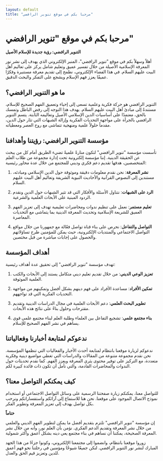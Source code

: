 ```yaml
---
layout: default
title: "مرحبا بكم في موقع تنوير الرافضي"
---
```


# مرحبا بكم في موقع "تنوير الرافضي"

**التنوير الرافضي: رؤية جديدة للإسلام الأصيل**

أهلاً وسهلاً بكم في موقع "تنوير الرافضي"، المنبر الإلكتروني الذي يهدف إلى نشر نور المعرفة الإسلامية الأصيلة من خلال تفسير عميق وتعليم شامل يركز على تعاليم أهل البيت عليهم السلام. في هذا الفضاء الإلكتروني، نطمح إلى تقديم معرفة مستنيرة وفكرًا عميقًا يعزز فهم الإسلام ويشجع على التفكر والبحث الدقيق.

## ما هو التنوير الرافضي؟

التنوير الرافضي هو حركة فكرية وعلمية تسعى إلى إحياء وتعميق الفهم الصحيح للإسلام، مستندةً إلى مبادئ أهل البيت عليهم السلام. يهدف هذا التوجه إلى رفض الباطل وتمسك بالحق، معتمدًا على أساسيات الدين الإسلامي الأصيل وتعاليمه الثابتة. يتسم التنوير الرافضي بالجرأة على مواجهة التحديات الفكرية وإزالة الشبهات التي تثار حول الدين، مقدماً حلولاً علمية ومنهجية تتماشى مع روح العصر ومعطياته.

## مؤسسة التنوير الرافضي: رؤيتنا وأهدافنا

تأسست مؤسسة "تنوير الرافضي" لتكون منارةً علميةً تضيء الطريق أمام كل من يبحث عن الحقيقة الدينية. إننا مؤسسة إلكترونية تحت إدارة مجموعة من طلاب العلم المتخصصين، هدفها تقديم دعم فكري وديني للمجتمع من خلال عدة محاور رئيسية:

1. **نشر المعرفة**: نحن نقدم معلومات دقيقة وموثوقة حول الدين الإسلامي ومبادئه، مستندين إلى النصوص القرآنية والأحاديث النبوية الشريفة وتعاليم أهل البيت عليهم السلام.

2. **الرد على الشبهات**: نتناول الأسئلة والأفكار التي قد تثير الشبهات حول الدين ونقدم الردود المبنية على الأبحاث العلمية والشرعية.

3. **تعليم مستمر**: نعمل على تنظيم ندوات ومحاضرات تعليمية تهدف إلى تعزيز الفهم العميق للشريعة الإسلامية وتحديث المعرفة الدينية بما يتماشى مع التحديات المعاصرة.

4. **التواصل والتفاعل**: نحرص على بناء قناة تواصل فعّالة مع جمهورنا من خلال مواقع التواصل الاجتماعي والمنتديات الإلكترونية، حيث يمكن للمؤمنين طرح تساؤلاتهم والحصول على إجابات مباشرة من قبل مختصين.

## أهداف المؤسسة

تهدف مؤسسة "تنوير الرافضي" إلى تحقيق عدة أهداف رئيسية:

1. **تعزيز الوعي الديني**: من خلال تقديم تعليم ديني متكامل يستند إلى الأبحاث والكتب العلمية الموثوقة.
   
2. **تمكين الأفراد**: مساعدة الأفراد على فهم دينهم بشكل أفضل وتمكينهم من مواجهة التحديات الفكرية التي قد تواجههم.

3. **تطوير البحث العلمي**: دعم الأبحاث العلمية في مجال الدراسات الدينية وتقديم مقترحات وحلول بناءً على نتائج هذه الأبحاث.

4. **بناء مجتمع علمي**: تشجيع التفاعل بين العلماء وطلبة العلم لبناء مجتمع علمي قوي يساهم في نشر الفهم الصحيح للإسلام.

## ندعوكم لمتابعة أخبارنا وفعالياتنا

ندعوكم لزيارة موقعنا بانتظام لمتابعة أحدث الأخبار والفعاليات التي تنظمها المؤسسة. نحن نقدم مجموعة متنوعة من المقالات والدراسات التي تغطي مواضيع دينية وفكرية متعددة، مع التركيز على توفير محتوى يثري المعرفة ويعزز الفهم. كما نقدم تحديثات حول الندوات والمحاضرات القادمة، والتي نأمل أن تكون ذات فائدة كبيرة لكم.

## كيف يمكنكم التواصل معنا؟

للتواصل معنا، يمكنكم زيارة صفحتنا الرسمية على وسائل التواصل الاجتماعي أو استخدام نموذج الاتصال الموجود على موقعنا. نحن هنا للاستماع إلى آرائكم واستفساراتكم ونرحب بكل تواصل يهدف إلى تعزيز المعرفة وتطوير الفكر.

**ختاماً**

إن مؤسسة "تنوير الرافضي" تلتزم بتقديم أفضل ما يمكن لتطوير الفهم الديني والعلمي من خلال نشر المعرفة وتقديم الدعم الفكري. نؤمن بأن العلم نور، وأنه من خلال نشر المعرفة الصحيحة، يمكننا أن نساهم في بناء مجتمع يعي دينه بشكل أعمق وأكثر شمولية.

زوروا موقعنا بانتظام، وانضموا إلى مجتمعنا الإلكتروني، وكونوا جزءًا من هذا الجهد المبارك لنشر نور التنوير الرافضي. لنكن جميعًا شيوخًا ومؤمنين في رحلتنا نحو فهم أعمق للدين وتعزيز قيم الحق والعدل.
